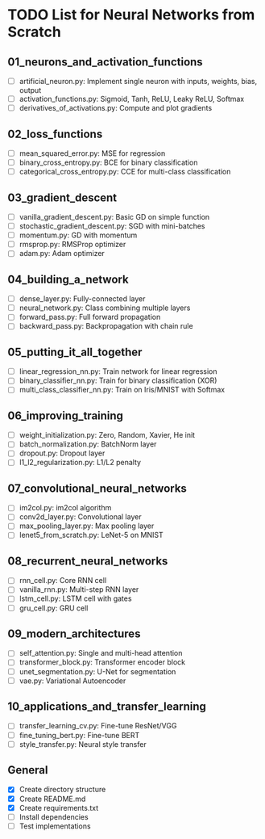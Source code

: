 # TODO List for Neural Networks from Scratch

## 01_neurons_and_activation_functions
- [ ] artificial_neuron.py: Implement single neuron with inputs, weights, bias, output
- [ ] activation_functions.py: Sigmoid, Tanh, ReLU, Leaky ReLU, Softmax
- [ ] derivatives_of_activations.py: Compute and plot gradients

## 02_loss_functions
- [ ] mean_squared_error.py: MSE for regression
- [ ] binary_cross_entropy.py: BCE for binary classification
- [ ] categorical_cross_entropy.py: CCE for multi-class classification

## 03_gradient_descent
- [ ] vanilla_gradient_descent.py: Basic GD on simple function
- [ ] stochastic_gradient_descent.py: SGD with mini-batches
- [ ] momentum.py: GD with momentum
- [ ] rmsprop.py: RMSProp optimizer
- [ ] adam.py: Adam optimizer

## 04_building_a_network
- [ ] dense_layer.py: Fully-connected layer
- [ ] neural_network.py: Class combining multiple layers
- [ ] forward_pass.py: Full forward propagation
- [ ] backward_pass.py: Backpropagation with chain rule

## 05_putting_it_all_together
- [ ] linear_regression_nn.py: Train network for linear regression
- [ ] binary_classifier_nn.py: Train for binary classification (XOR)
- [ ] multi_class_classifier_nn.py: Train on Iris/MNIST with Softmax

## 06_improving_training
- [ ] weight_initialization.py: Zero, Random, Xavier, He init
- [ ] batch_normalization.py: BatchNorm layer
- [ ] dropout.py: Dropout layer
- [ ] l1_l2_regularization.py: L1/L2 penalty

## 07_convolutional_neural_networks
- [ ] im2col.py: im2col algorithm
- [ ] conv2d_layer.py: Convolutional layer
- [ ] max_pooling_layer.py: Max pooling layer
- [ ] lenet5_from_scratch.py: LeNet-5 on MNIST

## 08_recurrent_neural_networks
- [ ] rnn_cell.py: Core RNN cell
- [ ] vanilla_rnn.py: Multi-step RNN layer
- [ ] lstm_cell.py: LSTM cell with gates
- [ ] gru_cell.py: GRU cell

## 09_modern_architectures
- [ ] self_attention.py: Single and multi-head attention
- [ ] transformer_block.py: Transformer encoder block
- [ ] unet_segmentation.py: U-Net for segmentation
- [ ] vae.py: Variational Autoencoder

## 10_applications_and_transfer_learning
- [ ] transfer_learning_cv.py: Fine-tune ResNet/VGG
- [ ] fine_tuning_bert.py: Fine-tune BERT
- [ ] style_transfer.py: Neural style transfer

## General
- [x] Create directory structure
- [x] Create README.md
- [x] Create requirements.txt
- [ ] Install dependencies
- [ ] Test implementations
